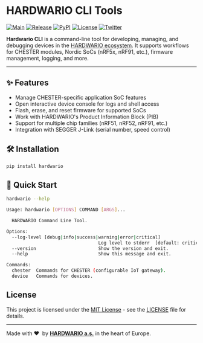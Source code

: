 # HARDWARIO CLI Tools

[![Main](https://github.com/hardwario/py-hardwario/actions/workflows/main.yaml/badge.svg)](https://github.com/hardwario/py-hardwario/actions/workflows/main.yaml)
[![Release](https://img.shields.io/github/release/hardwario/py-hardwario.svg)](https://github.com/hardwario/py-hardwario/releases)
[![PyPI](https://img.shields.io/pypi/v/hardwario.svg)](https://pypi.org/project/hardwario/)
[![License](https://img.shields.io/github/license/hardwario/py-hardwario.svg)](https://github.com/hardwario/py-hardwario/blob/master/LICENSE)
[![Twitter](https://img.shields.io/twitter/follow/hardwario_en.svg?style=social&label=Follow)](https://twitter.com/hardwario_en)

**Hardwario CLI** is a command-line tool for developing, managing, and debugging devices in the [HARDWARIO ecosystem](https://www.hardwario.com/).
It supports workflows for CHESTER modules, Nordic SoCs (nRF5x, nRF91, etc.), firmware management, logging, and more.

---

## ✨ Features

- Manage CHESTER-specific application SoC features
- Open interactive device console for logs and shell access
- Flash, erase, and reset firmware for supported SoCs
- Work with HARDWARIO's Product Information Block (PIB)
- Support for multiple chip families (nRF51, nRF52, nRF91, etc.)
- Integration with SEGGER J-Link (serial number, speed control)

## 🛠️ Installation

```bash
pip install hardwario
```

## 🚀 Quick Start

```bash
hardwario --help
```

```bash
Usage: hardwario [OPTIONS] COMMAND [ARGS]...

  HARDWARIO Command Line Tool.

Options:
  --log-level [debug|info|success|warning|error|critical]
                                  Log level to stderr  [default: critical]
  --version                       Show the version and exit.
  --help                          Show this message and exit.

Commands:
  chester  Commands for CHESTER (configurable IoT gateway).
  device   Commands for devices.

```

## License

This project is licensed under the [MIT License](https://opensource.org/licenses/MIT/) - see the [LICENSE](LICENSE) file for details.

---

Made with &#x2764;&nbsp; by [**HARDWARIO a.s.**](https://www.hardwario.com/) in the heart of Europe.
